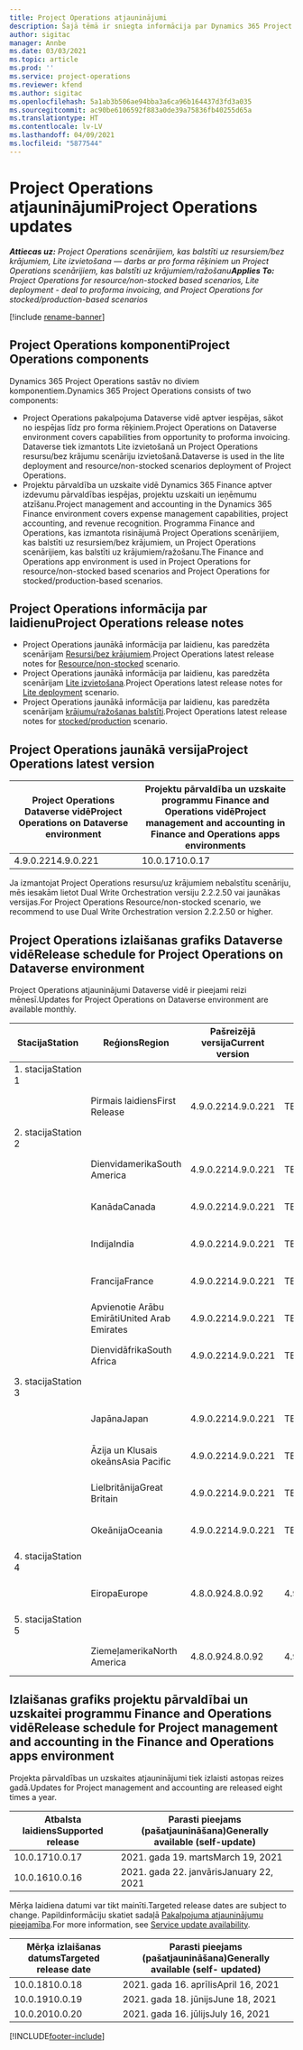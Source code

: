 ```yaml
---
title: Project Operations atjauninājumi
description: Šajā tēmā ir sniegta informācija par Dynamics 365 Project Operations izlaistajām versijām.
author: sigitac
manager: Annbe
ms.date: 03/03/2021
ms.topic: article
ms.prod: ''
ms.service: project-operations
ms.reviewer: kfend
ms.author: sigitac
ms.openlocfilehash: 5a1ab3b506ae94bba3a6ca96b164437d3fd3a035
ms.sourcegitcommit: ac90be6106592f883a0de39a75836fb40255d65a
ms.translationtype: HT
ms.contentlocale: lv-LV
ms.lasthandoff: 04/09/2021
ms.locfileid: "5877544"
---
```

# <a name="project-operations-updates"></a><span data-ttu-id="7bf00-103">Project Operations atjauninājumi</span><span class="sxs-lookup"><span data-stu-id="7bf00-103">Project Operations updates</span></span>

<span data-ttu-id="7bf00-104">_**Attiecas uz:** Project Operations scenārijiem, kas balstīti uz resursiem/bez krājumiem, Lite izvietošana — darbs ar pro forma rēķiniem un Project Operations scenārijiem, kas balstīti uz krājumiem/ražošanu_</span><span class="sxs-lookup"><span data-stu-id="7bf00-104">_**Applies To:** Project Operations for resource/non-stocked based scenarios, Lite deployment - deal to proforma invoicing, and Project Operations for stocked/production-based scenarios_</span></span>

[!include [rename-banner](~/includes/cc-data-platform-banner.md)]

## <a name="project-operations-components"></a><span data-ttu-id="7bf00-105">Project Operations komponenti</span><span class="sxs-lookup"><span data-stu-id="7bf00-105">Project Operations components</span></span>

<span data-ttu-id="7bf00-106">Dynamics 365 Project Operations sastāv no diviem komponentiem.</span><span class="sxs-lookup"><span data-stu-id="7bf00-106">Dynamics 365 Project Operations consists of two components:</span></span>

- <span data-ttu-id="7bf00-107">Project Operations pakalpojuma Dataverse vidē aptver iespējas, sākot no iespējas līdz pro forma rēķiniem.</span><span class="sxs-lookup"><span data-stu-id="7bf00-107">Project Operations on Dataverse environment covers capabilities from opportunity to proforma invoicing.</span></span> <span data-ttu-id="7bf00-108">Dataverse tiek izmantots Lite izvietošanā un Project Operations resursu/bez krājumu scenāriju izvietošanā.</span><span class="sxs-lookup"><span data-stu-id="7bf00-108">Dataverse is used in the lite deployment and resource/non-stocked scenarios deployment of Project Operations.</span></span>
- <span data-ttu-id="7bf00-109">Projektu pārvaldība un uzskaite vidē Dynamics 365 Finance aptver izdevumu pārvaldības iespējas, projektu uzskaiti un ieņēmumu atzīšanu.</span><span class="sxs-lookup"><span data-stu-id="7bf00-109">Project management and accounting in the Dynamics 365 Finance environment covers expense management capabilities, project accounting, and revenue recognition.</span></span> <span data-ttu-id="7bf00-110">Programma Finance and Operations, kas izmantota risinājumā Project Operations scenārijiem, kas balstīti uz resursiem/bez krājumiem, un Project Operations scenārijiem, kas balstīti uz krājumiem/ražošanu.</span><span class="sxs-lookup"><span data-stu-id="7bf00-110">The Finance and Operations app environment is used in Project Operations for resource/non-stocked based scenarios and Project Operations for stocked/production-based scenarios.</span></span>

## <a name="project-operations-release-notes"></a><span data-ttu-id="7bf00-111">Project Operations informācija par laidienu</span><span class="sxs-lookup"><span data-stu-id="7bf00-111">Project Operations release notes</span></span>
- <span data-ttu-id="7bf00-112">Project Operations jaunākā informācija par laidienu, kas paredzēta scenārijam [Resursi/bez krājumiem](whats-new-apr-2021-resource-based.md).</span><span class="sxs-lookup"><span data-stu-id="7bf00-112">Project Operations latest release notes for [Resource/non-stocked](whats-new-apr-2021-resource-based.md) scenario.</span></span>
- <span data-ttu-id="7bf00-113">Project Operations jaunākā informācija par laidienu, kas paredzēta scenārijam [Lite izvietošana](../pro/whats-new/whats-new-apr-2021-lite.md).</span><span class="sxs-lookup"><span data-stu-id="7bf00-113">Project Operations latest release notes for [Lite deployment](../pro/whats-new/whats-new-apr-2021-lite.md) scenario.</span></span>
- <span data-ttu-id="7bf00-114">Project Operations jaunākā informācija par laidienu, kas paredzēta scenārijam [krājumu/ražošanas balstīti](../prod-pma/whats-new/whats-new-mar-2021-stocked.md).</span><span class="sxs-lookup"><span data-stu-id="7bf00-114">Project Operations latest release notes for [stocked/production](../prod-pma/whats-new/whats-new-mar-2021-stocked.md) scenario.</span></span>

## <a name="project-operations-latest-version"></a><span data-ttu-id="7bf00-115">Project Operations jaunākā versija</span><span class="sxs-lookup"><span data-stu-id="7bf00-115">Project Operations latest version</span></span>

| <span data-ttu-id="7bf00-116">Project Operations Dataverse vidē</span><span class="sxs-lookup"><span data-stu-id="7bf00-116">Project Operations on Dataverse environment</span></span> | <span data-ttu-id="7bf00-117">Projektu pārvaldība un uzskaite programmu Finance and Operations vidē</span><span class="sxs-lookup"><span data-stu-id="7bf00-117">Project management and accounting in Finance and Operations apps environments</span></span> | 
| --- | --- |
| <span data-ttu-id="7bf00-118">4.9.0.221</span><span class="sxs-lookup"><span data-stu-id="7bf00-118">4.9.0.221</span></span> | <span data-ttu-id="7bf00-119">10.0.17</span><span class="sxs-lookup"><span data-stu-id="7bf00-119">10.0.17</span></span> |

<span data-ttu-id="7bf00-120">Ja izmantojat Project Operations resursu/uz krājumiem nebalstītu scenāriju, mēs iesakām lietot Dual Write Orchestration versiju 2.2.2.50 vai jaunākas versijas.</span><span class="sxs-lookup"><span data-stu-id="7bf00-120">For Project Operations Resource/non-stocked scenario, we recommend to use Dual Write Orchestration version 2.2.2.50 or higher.</span></span>

## <a name="release-schedule-for-project-operations-on-dataverse-environment"></a><span data-ttu-id="7bf00-121">Project Operations izlaišanas grafiks Dataverse vidē</span><span class="sxs-lookup"><span data-stu-id="7bf00-121">Release schedule for Project Operations on Dataverse environment</span></span>

<span data-ttu-id="7bf00-122">Project Operations atjauninājumi Dataverse vidē ir pieejami reizi mēnesī.</span><span class="sxs-lookup"><span data-stu-id="7bf00-122">Updates for Project Operations on Dataverse environment are available monthly.</span></span> 

| <span data-ttu-id="7bf00-123">Stacija</span><span class="sxs-lookup"><span data-stu-id="7bf00-123">Station</span></span>   | <span data-ttu-id="7bf00-124">Reģions</span><span class="sxs-lookup"><span data-stu-id="7bf00-124">Region</span></span>        | <span data-ttu-id="7bf00-125">Pašreizējā versija</span><span class="sxs-lookup"><span data-stu-id="7bf00-125">Current version</span></span> | <span data-ttu-id="7bf00-126">Nākamā versija</span><span class="sxs-lookup"><span data-stu-id="7bf00-126">Next version</span></span> | <span data-ttu-id="7bf00-127">Parasti pieejams</span><span class="sxs-lookup"><span data-stu-id="7bf00-127">Generally available</span></span> |
|-----------|---------------|-----------------|--------------|---------------------|
| <span data-ttu-id="7bf00-128">1. stacija</span><span class="sxs-lookup"><span data-stu-id="7bf00-128">Station 1</span></span> |   &nbsp;      |    &nbsp;       | &nbsp;       |      &nbsp;         |
|   &nbsp;  | <span data-ttu-id="7bf00-129">Pirmais laidiens</span><span class="sxs-lookup"><span data-stu-id="7bf00-129">First Release</span></span> |  <span data-ttu-id="7bf00-130">4.9.0.221</span><span class="sxs-lookup"><span data-stu-id="7bf00-130">4.9.0.221</span></span>       | <span data-ttu-id="7bf00-131">TBD</span><span class="sxs-lookup"><span data-stu-id="7bf00-131">TBD</span></span>     | <span data-ttu-id="7bf00-132">2021. gada 23. aprīlis</span><span class="sxs-lookup"><span data-stu-id="7bf00-132">23-Apr-21</span></span>           |
| <span data-ttu-id="7bf00-133">2. stacija</span><span class="sxs-lookup"><span data-stu-id="7bf00-133">Station 2</span></span> |   &nbsp;      |    &nbsp;       | &nbsp;       |      &nbsp;         |
|   &nbsp;  | <span data-ttu-id="7bf00-134">Dienvidamerika</span><span class="sxs-lookup"><span data-stu-id="7bf00-134">South America</span></span> |  <span data-ttu-id="7bf00-135">4.9.0.221</span><span class="sxs-lookup"><span data-stu-id="7bf00-135">4.9.0.221</span></span>       | <span data-ttu-id="7bf00-136">TBD</span><span class="sxs-lookup"><span data-stu-id="7bf00-136">TBD</span></span>     | <span data-ttu-id="7bf00-137">2021. gada 23. aprīlis</span><span class="sxs-lookup"><span data-stu-id="7bf00-137">23-Apr-21</span></span>           |
|    &nbsp; | <span data-ttu-id="7bf00-138">Kanāda</span><span class="sxs-lookup"><span data-stu-id="7bf00-138">Canada</span></span>        |  <span data-ttu-id="7bf00-139">4.9.0.221</span><span class="sxs-lookup"><span data-stu-id="7bf00-139">4.9.0.221</span></span>       | <span data-ttu-id="7bf00-140">TBD</span><span class="sxs-lookup"><span data-stu-id="7bf00-140">TBD</span></span>     | <span data-ttu-id="7bf00-141">2021. gada 23. aprīlis</span><span class="sxs-lookup"><span data-stu-id="7bf00-141">23-Apr-21</span></span>           |
|   &nbsp;  | <span data-ttu-id="7bf00-142">Indija</span><span class="sxs-lookup"><span data-stu-id="7bf00-142">India</span></span>         |  <span data-ttu-id="7bf00-143">4.9.0.221</span><span class="sxs-lookup"><span data-stu-id="7bf00-143">4.9.0.221</span></span>       | <span data-ttu-id="7bf00-144">TBD</span><span class="sxs-lookup"><span data-stu-id="7bf00-144">TBD</span></span>     | <span data-ttu-id="7bf00-145">2021. gada 23. aprīlis</span><span class="sxs-lookup"><span data-stu-id="7bf00-145">23-Apr-21</span></span>           |
|   &nbsp;  | <span data-ttu-id="7bf00-146">Francija</span><span class="sxs-lookup"><span data-stu-id="7bf00-146">France</span></span>         |  <span data-ttu-id="7bf00-147">4.9.0.221</span><span class="sxs-lookup"><span data-stu-id="7bf00-147">4.9.0.221</span></span>       | <span data-ttu-id="7bf00-148">TBD</span><span class="sxs-lookup"><span data-stu-id="7bf00-148">TBD</span></span>     | <span data-ttu-id="7bf00-149">2021. gada 23. aprīlis</span><span class="sxs-lookup"><span data-stu-id="7bf00-149">23-Apr-21</span></span>           |
|   &nbsp;  | <span data-ttu-id="7bf00-150">Apvienotie Arābu Emirāti</span><span class="sxs-lookup"><span data-stu-id="7bf00-150">United Arab Emirates</span></span>         |  <span data-ttu-id="7bf00-151">4.9.0.221</span><span class="sxs-lookup"><span data-stu-id="7bf00-151">4.9.0.221</span></span>       | <span data-ttu-id="7bf00-152">TBD</span><span class="sxs-lookup"><span data-stu-id="7bf00-152">TBD</span></span>     | <span data-ttu-id="7bf00-153">2021. gada 23. aprīlis</span><span class="sxs-lookup"><span data-stu-id="7bf00-153">23-Apr-21</span></span>           |
|   &nbsp;  | <span data-ttu-id="7bf00-154">Dienvidāfrika</span><span class="sxs-lookup"><span data-stu-id="7bf00-154">South Africa</span></span>         |  <span data-ttu-id="7bf00-155">4.9.0.221</span><span class="sxs-lookup"><span data-stu-id="7bf00-155">4.9.0.221</span></span>       | <span data-ttu-id="7bf00-156">TBD</span><span class="sxs-lookup"><span data-stu-id="7bf00-156">TBD</span></span>     | <span data-ttu-id="7bf00-157">2021. gada 23. aprīlis</span><span class="sxs-lookup"><span data-stu-id="7bf00-157">23-Apr-21</span></span>           |
| <span data-ttu-id="7bf00-158">3. stacija</span><span class="sxs-lookup"><span data-stu-id="7bf00-158">Station 3</span></span>  |      &nbsp;   |     &nbsp;      |     &nbsp;   |      &nbsp;         |
|   &nbsp;  | <span data-ttu-id="7bf00-159">Japāna</span><span class="sxs-lookup"><span data-stu-id="7bf00-159">Japan</span></span>         |  <span data-ttu-id="7bf00-160">4.9.0.221</span><span class="sxs-lookup"><span data-stu-id="7bf00-160">4.9.0.221</span></span>       | <span data-ttu-id="7bf00-161">TBD</span><span class="sxs-lookup"><span data-stu-id="7bf00-161">TBD</span></span>     | <span data-ttu-id="7bf00-162">2021. gada 30. aprīlis</span><span class="sxs-lookup"><span data-stu-id="7bf00-162">30-Apr-21</span></span>           |
|   &nbsp;  | <span data-ttu-id="7bf00-163">Āzija un Klusais okeāns</span><span class="sxs-lookup"><span data-stu-id="7bf00-163">Asia Pacific</span></span>  |  <span data-ttu-id="7bf00-164">4.9.0.221</span><span class="sxs-lookup"><span data-stu-id="7bf00-164">4.9.0.221</span></span>       | <span data-ttu-id="7bf00-165">TBD</span><span class="sxs-lookup"><span data-stu-id="7bf00-165">TBD</span></span>     | <span data-ttu-id="7bf00-166">2021. gada 30. aprīlis</span><span class="sxs-lookup"><span data-stu-id="7bf00-166">30-Apr-21</span></span>           |
|   &nbsp;  | <span data-ttu-id="7bf00-167">Lielbritānija</span><span class="sxs-lookup"><span data-stu-id="7bf00-167">Great Britain</span></span> |  <span data-ttu-id="7bf00-168">4.9.0.221</span><span class="sxs-lookup"><span data-stu-id="7bf00-168">4.9.0.221</span></span>       | <span data-ttu-id="7bf00-169">TBD</span><span class="sxs-lookup"><span data-stu-id="7bf00-169">TBD</span></span>     | <span data-ttu-id="7bf00-170">2021. gada 30. aprīlis</span><span class="sxs-lookup"><span data-stu-id="7bf00-170">30-Apr-21</span></span>           |
|   &nbsp;  | <span data-ttu-id="7bf00-171">Okeānija</span><span class="sxs-lookup"><span data-stu-id="7bf00-171">Oceania</span></span>       |  <span data-ttu-id="7bf00-172">4.9.0.221</span><span class="sxs-lookup"><span data-stu-id="7bf00-172">4.9.0.221</span></span>       | <span data-ttu-id="7bf00-173">TBD</span><span class="sxs-lookup"><span data-stu-id="7bf00-173">TBD</span></span>     | <span data-ttu-id="7bf00-174">2021. gada 30. aprīlis</span><span class="sxs-lookup"><span data-stu-id="7bf00-174">30-Apr-21</span></span>           |
| <span data-ttu-id="7bf00-175">4. stacija</span><span class="sxs-lookup"><span data-stu-id="7bf00-175">Station 4</span></span> |     &nbsp;    |     &nbsp;      |     &nbsp;   |      &nbsp;         |
|   &nbsp;  | <span data-ttu-id="7bf00-176">Eiropa</span><span class="sxs-lookup"><span data-stu-id="7bf00-176">Europe</span></span>        |  <span data-ttu-id="7bf00-177">4.8.0.92</span><span class="sxs-lookup"><span data-stu-id="7bf00-177">4.8.0.92</span></span>       | <span data-ttu-id="7bf00-178">4.9.0.221</span><span class="sxs-lookup"><span data-stu-id="7bf00-178">4.9.0.221</span></span>     | <span data-ttu-id="7bf00-179">2021. gada 16. aprīlis</span><span class="sxs-lookup"><span data-stu-id="7bf00-179">16-Apr-21</span></span>           |
| <span data-ttu-id="7bf00-180">5. stacija</span><span class="sxs-lookup"><span data-stu-id="7bf00-180">Station 5</span></span> |     &nbsp;    |     &nbsp;      |     &nbsp;   |      &nbsp;         |
|   &nbsp;  | <span data-ttu-id="7bf00-181">Ziemeļamerika</span><span class="sxs-lookup"><span data-stu-id="7bf00-181">North America</span></span> |  <span data-ttu-id="7bf00-182">4.8.0.92</span><span class="sxs-lookup"><span data-stu-id="7bf00-182">4.8.0.92</span></span>       | <span data-ttu-id="7bf00-183">4.9.0.221</span><span class="sxs-lookup"><span data-stu-id="7bf00-183">4.9.0.221</span></span>     | <span data-ttu-id="7bf00-184">2021. gada 23. aprīlis</span><span class="sxs-lookup"><span data-stu-id="7bf00-184">23-Apr-21</span></span>           |

## <a name="release-schedule-for-project-management-and-accounting-in-the-finance-and-operations-apps-environment"></a><span data-ttu-id="7bf00-185">Izlaišanas grafiks projektu pārvaldībai un uzskaitei programmu Finance and Operations vidē</span><span class="sxs-lookup"><span data-stu-id="7bf00-185">Release schedule for Project management and accounting in the Finance and Operations apps environment</span></span>

<span data-ttu-id="7bf00-186">Projekta pārvaldības un uzskaites atjauninājumi tiek izlaisti astoņas reizes gadā.</span><span class="sxs-lookup"><span data-stu-id="7bf00-186">Updates for Project management and accounting are released eight times a year.</span></span>

| <span data-ttu-id="7bf00-187">Atbalsta laidiens</span><span class="sxs-lookup"><span data-stu-id="7bf00-187">Supported release</span></span> | <span data-ttu-id="7bf00-188">Parasti pieejams (pašatjaunināšana)</span><span class="sxs-lookup"><span data-stu-id="7bf00-188">Generally available (self-update)</span></span> |
| --- | --- |
| <span data-ttu-id="7bf00-189">10.0.17</span><span class="sxs-lookup"><span data-stu-id="7bf00-189">10.0.17</span></span> | <span data-ttu-id="7bf00-190">2021. gada 19. marts</span><span class="sxs-lookup"><span data-stu-id="7bf00-190">March 19, 2021</span></span> |
| <span data-ttu-id="7bf00-191">10.0.16</span><span class="sxs-lookup"><span data-stu-id="7bf00-191">10.0.16</span></span> | <span data-ttu-id="7bf00-192">2021. gada 22. janvāris</span><span class="sxs-lookup"><span data-stu-id="7bf00-192">January 22, 2021</span></span> |


<span data-ttu-id="7bf00-193">Mērķa laidiena datumi var tikt mainīti.</span><span class="sxs-lookup"><span data-stu-id="7bf00-193">Targeted release dates are subject to change.</span></span> <span data-ttu-id="7bf00-194">Papildinformāciju skatiet sadaļā [Pakalpojuma atjauninājumu pieejamība](https://docs.microsoft.com/dynamics365/fin-ops-core/fin-ops/get-started/public-preview-releases?toc=/dynamics365/finance/toc.json).</span><span class="sxs-lookup"><span data-stu-id="7bf00-194">For more information, see [Service update availability](https://docs.microsoft.com/dynamics365/fin-ops-core/fin-ops/get-started/public-preview-releases?toc=/dynamics365/finance/toc.json).</span></span>

| <span data-ttu-id="7bf00-195">Mērķa izlaišanas datums</span><span class="sxs-lookup"><span data-stu-id="7bf00-195">Targeted release date</span></span> | <span data-ttu-id="7bf00-196">Parasti pieejams (pašatjaunināšana)</span><span class="sxs-lookup"><span data-stu-id="7bf00-196">Generally available (self- updated)</span></span> |
| --- | --- |
| <span data-ttu-id="7bf00-197">10.0.18</span><span class="sxs-lookup"><span data-stu-id="7bf00-197">10.0.18</span></span> | <span data-ttu-id="7bf00-198">2021. gada 16. aprīlis</span><span class="sxs-lookup"><span data-stu-id="7bf00-198">April 16, 2021</span></span> |
| <span data-ttu-id="7bf00-199">10.0.19</span><span class="sxs-lookup"><span data-stu-id="7bf00-199">10.0.19</span></span> | <span data-ttu-id="7bf00-200">2021. gada 18. jūnijs</span><span class="sxs-lookup"><span data-stu-id="7bf00-200">June 18, 2021</span></span> |
| <span data-ttu-id="7bf00-201">10.0.20</span><span class="sxs-lookup"><span data-stu-id="7bf00-201">10.0.20</span></span> | <span data-ttu-id="7bf00-202">2021. gada 16. jūlijs</span><span class="sxs-lookup"><span data-stu-id="7bf00-202">July 16, 2021</span></span> |


[!INCLUDE[footer-include](../includes/footer-banner.md)]
